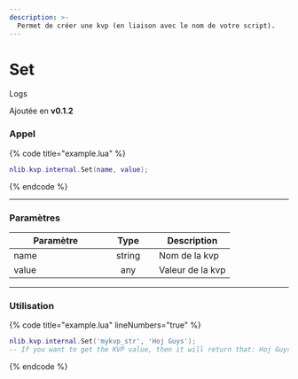 ```yaml
---
description: >-
  Permet de créer une kvp (en liaison avec le nom de votre script).
---
```


# Set

<detail>
  <summary>Logs</summary>
  
  Ajoutée en **v0.1.2**
</detail>

### Appel

{% code title="example.lua" %}
```lua
nlib.kvp.internal.Set(name, value);
```
{% endcode %}

***

### Paramètres

<table>
    <thead>
        <tr>
            <th width="151" align="center">Paramètre</th>
            <th width="79" align="center">Type</th>
            <th align="center">Description</th>
        </tr>
    </thead>
    <tbody>
        <tr>
            <td>name</td>
            <td align="center">string</td>
            <td>Nom de la kvp</td>
        </tr>
        <tr>
            <td>value</td>
            <td align="center">any</td>
            <td>Valeur de la kvp</td>
        </tr>
    </tbody>
</table>

***

### Utilisation

{% code title="example.lua" lineNumbers="true" %}
```lua
nlib.kvp.internal.Set('mykvp_str', 'Hoj Guys');
-- If you want to get the KVP value, then it will return that: Hoj Guys
```
{% endcode %}
